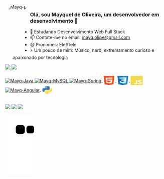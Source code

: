 <img align="left" alt="Mayq-pic" height="150" style="border-radius:50px;" src="https://i.imgur.com/vEdREk2.jpg">

### Olá, sou Mayquel de Oliveira, um desenvolvedor em desenvolvimento 👣

- 🌱 Estudando Desenvolvimento Web Full Stack
- 📫 Contate-me no email: mayq.olipe@gmail.com
- 😄 Pronomes: Ele/Dele
- ⚡ Um pouco de mim: Músico, nerd, extremamento curioso e apaixonado por tecnologia

<div align="left">
  <a href="https://github.com/mayqolipe">
  <img height="180em" src="https://github-readme-stats.vercel.app/api?username=mayqolipe&show_icons=true&theme=solarized-light&include_all_commits=true&count_private=true"/>
  <img height="180em" src="https://github-readme-stats.vercel.app/api/top-langs/?username=mayqolipe&layout=compact&langs_count=7&theme=solarized-light"/>
</div>
  <div style="display: inline_block"><br>
  <img align="center" alt="Mayq-Java" height="50" width="60" src="https://cdn.jsdelivr.net/gh/devicons/devicon/icons/java/java-original.svg">
  <img align="center" alt="Mayq-MySQL" height="50" width="60" src="https://cdn.jsdelivr.net/gh/devicons/devicon/icons/mysql/mysql-original-wordmark.svg">
  <img align="center" alt="Mayq-Spring" height="30" width="40" src="https://cdn.jsdelivr.net/gh/devicons/devicon/icons/spring/spring-original.svg">
  <img align="center" alt="Mayq-HTML" height="30" width="40" src="https://raw.githubusercontent.com/devicons/devicon/master/icons/html5/html5-original.svg">
  <img align="center" alt="Mayq-CSS" height="30" width="40" src="https://raw.githubusercontent.com/devicons/devicon/master/icons/css3/css3-original.svg">
  <img align="center" alt="Mayq-Js" height="30" width="40" src="https://raw.githubusercontent.com/devicons/devicon/master/icons/javascript/javascript-plain.svg">
  <img align="center" alt="Mayq-Angular" height="30" width="40" src="https://cdn.jsdelivr.net/gh/devicons/devicon/icons/angularjs/angularjs-plain.svg">
  <img align="center" alt="Mayq-Python" height="30" width="40" src="https://raw.githubusercontent.com/devicons/devicon/master/icons/python/python-original.svg">
</div>
  
  ##
  
  <div>
  <a href="https://www.instagram.com/my.quel/" target="_blank"><img src="https://img.shields.io/badge/-Instagram-%23E4405F?style=for-the-badge&logo=instagram&logoColor=white" target="_blank"></a>
  <a href = "mailto:contatorafaballerini@gmail.com"><img src="https://img.shields.io/badge/-Gmail-%23333?style=for-the-badge&logo=gmail&logoColor=white" target="_blank"></a>
  <a href="https://www.linkedin.com/in/mayqop/" target="_blank"><img src="https://img.shields.io/badge/-LinkedIn-%230077B5?style=for-the-badge&logo=linkedin&logoColor=white" target="_blank"></a> 
  </div>
  
![Snake animation](https://github.com/mayqolipe/mayqolipe/blob/output/github-contribution-grid-snake.svg)
  
  
